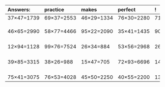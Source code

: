 | Answers: | practice | makes | perfect | ! |
| :--- | :--- | :--- | :--- | :--- |
| 37×47=1739 | 69×37=2553 | 46×29=1334 | 76×30=2280 | 71×81=5751 | 
|   |   |   |   |   | 
|   |   |   |   |   | 
|   |   |   |   |   | 
| 46×65=2990 | 58×77=4466 | 95×22=2090 | 35×41=1435 | 90×78=7020 | 
|   |   |   |   |   | 
|   |   |   |   |   | 
|   |   |   |   |   | 
|   |   |   |   |   | 
| 12×94=1128 | 99×76=7524 | 26×34=884 | 53×56=2968 | 26×73=1898 | 
|   |   |   |   |   | 
|   |   |   |   |   | 
|   |   |   |   |   | 
|   |   |   |   |   | 
| 39×85=3315 | 38×26=988 | 15×47=705 | 72×93=6696 | 14×35=490 | 
|   |   |   |   |   | 
|   |   |   |   |   | 
|   |   |   |   |   | 
|   |   |   |   |   | 
| 75×41=3075 | 76×53=4028 | 45×50=2250 | 40×55=2200 | 13×98=1274 | 
